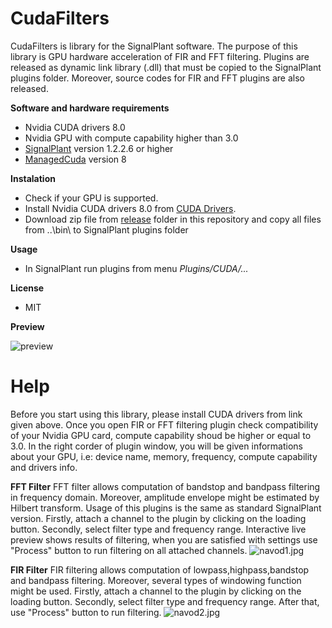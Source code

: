 # CudaFilters

CudaFilters is library for the SignalPlant software. The purpose of this library is GPU hardware acceleration of FIR and FFT filtering.
Plugins are released as dynamic link library (.dll) that must be copied to the SignalPlant plugins folder.
Moreover, source codes for FIR and FFT plugins are also released.

**Software and hardware requirements**
- Nvidia CUDA drivers 8.0
- Nvidia GPU with compute capability higher than 3.0
- [SignalPlant](https://signalplant.codeplex.com/) version 1.2.2.6 or higher 
- [ManagedCuda](https://github.com/kunzmi/managedCuda) version 8


**Instalation**
  - Check if your GPU is supported. 
  - Install Nvidia CUDA drivers 8.0 from [CUDA Drivers](https://developer.nvidia.com/cuda-downloads).  
  - Download zip file from [release](https://github.com/xnejed07/CudaFilters/releases) folder in this repository and copy all files from ..\bin\ to SignalPlant plugins folder


**Usage**
  - In SignalPlant run plugins from menu *Plugins/CUDA/...*

**License**
- MIT

**Preview**

![preview](https://github.com/xnejed07/CudaFilters/blob/master/preview.jpg)

# Help
Before you start using this library, please install CUDA drivers from link given above. Once you open FIR or FFT filtering plugin check compatibility of your Nvidia GPU card, compute capability shoud be higher or equal to 3.0. In the right corder of plugin window, you will be given informations about your GPU, i.e: device name, memory, frequency, compute capability and drivers info. 

**FFT Filter**
FFT filter allows computation of bandstop and bandpass filtering in frequency domain. Moreover, amplitude envelope might be estimated by Hilbert transform. Usage of this plugins is the same as standard SignalPlant version. Firstly, attach a channel to the plugin by clicking on the loading button. Secondly,  select filter type and frequency range. Interactive live preview shows results of filtering, when you are satisfied with settings use "Process" button to run filtering on all attached channels. 
![navod1.jpg](https://github.com/xnejed07/CudaFilters/blob/master/navod1.jpg)


**FIR Filter**
FIR filtering allows computation of lowpass,highpass,bandstop and bandpass filtering. Moreover, several types of windowing function might be used.
Firstly, attach a channel to the plugin by clicking on the loading button. Secondly,  select filter type and frequency range. After that, use "Process" button to run filtering.
![navod2.jpg](https://github.com/xnejed07/CudaFilters/blob/master/navod2.jpg)